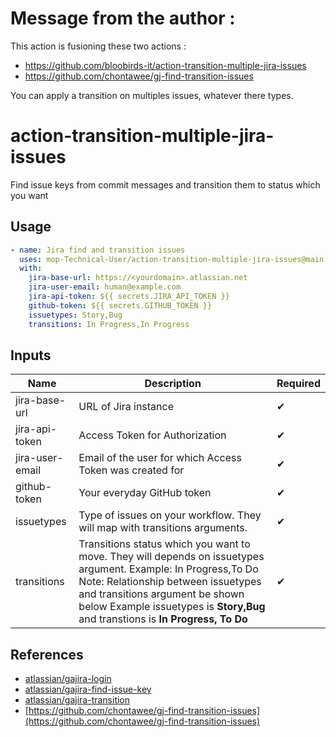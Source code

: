 
# Message from the author : 
This action is fusioning these two actions : 
- https://github.com/bloobirds-it/action-transition-multiple-jira-issues
- https://github.com/chontawee/gj-find-transition-issues

You can apply a transition on multiples issues, whatever there types.

# action-transition-multiple-jira-issues

Find issue keys from commit messages and transition them to status which you want

## Usage

```yaml
- name: Jira find and transition issues
  uses: mop-Technical-User/action-transition-multiple-jira-issues@main
  with:
    jira-base-url: https://<yourdomain>.atlassian.net
    jira-user-email: human@example.com
    jira-api-token: ${{ secrets.JIRA_API_TOKEN }}
    github-token: ${{ secrets.GITHUB_TOKEN }}
    issuetypes: Story,Bug
    transitions: In Progress,In Progress
```

## Inputs

| **Name**        | **Description**                                                           | **Required** |
| --------------- | ------------------------------------------------------------------------- | ------------ |
| jira-base-url   | URL of Jira instance                                                      | ✔            |
| jira-api-token  | Access Token for Authorization                                            | ✔            |
| jira-user-email | Email of the user for which Access Token was created for                  | ✔            |
| github-token    | Your everyday GitHub token                                                | ✔            |
| issuetypes      | Type of issues on your workflow. They will map with transitions arguments.  | ✔            |
| transitions | Transitions status which you want to move. They will depends on issuetypes argument. Example: In Progress,To Do Note: Relationship between issuetypes and transitions argument be shown below Example issuetypes is **Story,Bug** and transtions is **In Progress, To Do**                              | ✔            |

## References

- [atlassian/gajira-login](https://github.com/atlassian/gajira-login.git)
- [atlassian/gajira-find-issue-key](https://github.com/atlassian/gajira-find-issue-key.git)
- [atlassian/gajira-transition](https://github.com/atlassian/gajira-transition.git)
- [https://github.com/chontawee/gj-find-transition-issues](https://github.com/chontawee/gj-find-transition-issues)
